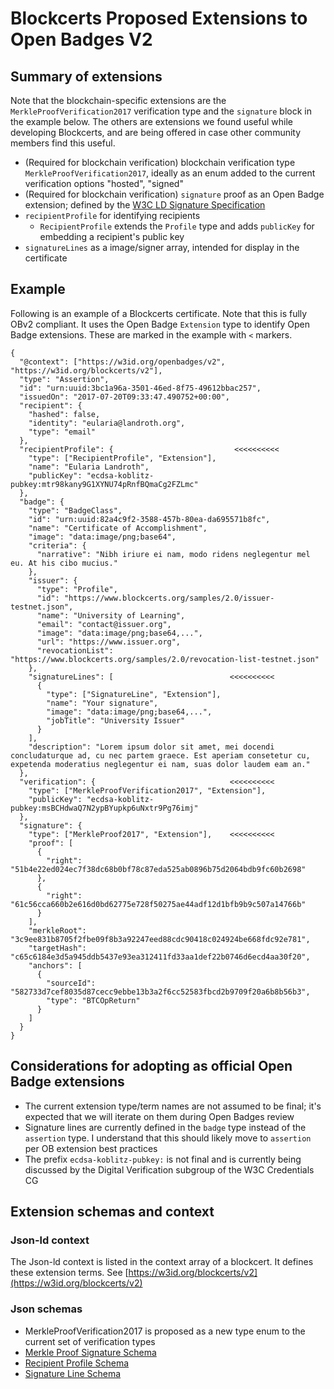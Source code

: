 # Blockcerts Proposed Extensions to Open Badges V2

## Summary of extensions

Note that the blockchain-specific extensions are the `MerkleProofVerification2017` verification type and the `signature` block in the example below. The others are extensions we found useful while developing Blockcerts, and are being offered in case other community members find this useful.

- (Required for blockchain verification) blockchain verification type `MerkleProofVerification2017`, ideally as an enum added to the current verification options "hosted", "signed"
- (Required for blockchain verification) `signature` proof as an Open Badge extension; defined by the [W3C LD Signature Specification](https://w3c-dvcg.github.io/ld-signatures/)
- `recipientProfile` for identifying recipients
  - `RecipientProfile` extends the `Profile` type and adds `publicKey` for embedding a recipient's public key
- `signatureLines` as a image/signer array, intended for display in the certificate

## Example

Following is an example of a Blockcerts certificate. Note that this is fully OBv2 compliant. It uses the Open Badge `Extension` type to identify Open Badge extensions. These are marked in the example with `<` markers.

```
{
  "@context": ["https://w3id.org/openbadges/v2", "https://w3id.org/blockcerts/v2"],
  "type": "Assertion",
  "id": "urn:uuid:3bc1a96a-3501-46ed-8f75-49612bbac257",
  "issuedOn": "2017-07-20T09:33:47.490752+00:00",
  "recipient": {
    "hashed": false,
    "identity": "eularia@landroth.org",
    "type": "email"
  },
  "recipientProfile": {                           <<<<<<<<<<
    "type": ["RecipientProfile", "Extension"],
    "name": "Eularia Landroth",
    "publicKey": "ecdsa-koblitz-pubkey:mtr98kany9G1XYNU74pRnfBQmaCg2FZLmc"
  },
  "badge": {
    "type": "BadgeClass",
    "id": "urn:uuid:82a4c9f2-3588-457b-80ea-da695571b8fc",
    "name": "Certificate of Accomplishment",
    "image": "data:image/png;base64",
    "criteria": {
      "narrative": "Nibh iriure ei nam, modo ridens neglegentur mel eu. At his cibo mucius."
    },
    "issuer": {
      "type": "Profile",
      "id": "https://www.blockcerts.org/samples/2.0/issuer-testnet.json",
      "name": "University of Learning",
      "email": "contact@issuer.org",
      "image": "data:image/png;base64,...",
      "url": "https://www.issuer.org",
      "revocationList": "https://www.blockcerts.org/samples/2.0/revocation-list-testnet.json"
    },
    "signatureLines": [                          <<<<<<<<<<
      {
        "type": ["SignatureLine", "Extension"],
        "name": "Your signature",
        "image": "data:image/png;base64,...",
        "jobTitle": "University Issuer"
      }
    ],
    "description": "Lorem ipsum dolor sit amet, mei docendi concludaturque ad, cu nec partem graece. Est aperiam consetetur cu, expetenda moderatius neglegentur ei nam, suas dolor laudem eam an."
  },
  "verification": {                              <<<<<<<<<<
    "type": ["MerkleProofVerification2017", "Extension"],
    "publicKey": "ecdsa-koblitz-pubkey:msBCHdwaQ7N2ypBYupkp6uNxtr9Pg76imj"
  },
  "signature": {
    "type": ["MerkleProof2017", "Extension"],    <<<<<<<<<<
    "proof": [
      {
        "right": "51b4e22ed024ec7f38dc68b0bf78c87eda525ab0896b75d2064bdb9fc60b2698"
      },
      {
        "right": "61c56cca660b2e616d0bd62775e728f50275ae44adf12d1bfb9b9c507a14766b"
      }
    ],
    "merkleRoot": "3c9ee831b8705f2fbe09f8b3a92247eed88cdc90418c024924be668fdc92e781",
    "targetHash": "c65c6184e3d5a945ddb5437e93ea312411fd33aa1def22b0746d6ecd4aa30f20",
    "anchors": [
      {
        "sourceId": "582733d7cef8035d87cecc9ebbe13b3a2f6cc52583fbcd2b9709f20a6b8b56b3",
        "type": "BTCOpReturn"
      }
    ]
  }
}
```

## Considerations for adopting as official Open Badge extensions

- The current extension type/term names are not assumed to be final; it's expected that we will iterate on them during Open Badges review
- Signature lines are currently defined in the `badge` type instead of the  `assertion` type. I understand that this should likely move to `assertion` per OB extension best practices
- The prefix `ecdsa-koblitz-pubkey:` is not final and is currently being discussed by the Digital Verification subgroup of the W3C Credentials CG

## Extension schemas and context

### Json-ld context

The Json-ld context is listed in the context array of a blockcert. It defines these extension terms. See [https://w3id.org/blockcerts/v2](https://w3id.org/blockcerts/v2)

### Json schemas

- MerkleProofVerification2017 is proposed as a new type enum to the current set of verification types
- [Merkle Proof Signature Schema](https://github.com/blockchain-certificates/cert-schema/blob/master/docs/merkleProofSignatureExtension_schema.md)
- [Recipient Profile Schema](https://github.com/blockchain-certificates/cert-schema/blob/master/docs/recipientProfileExtension_schema.md)
- [Signature Line Schema](https://github.com/blockchain-certificates/cert-schema/blob/master/docs/signatureLineExtension_schema.md)

